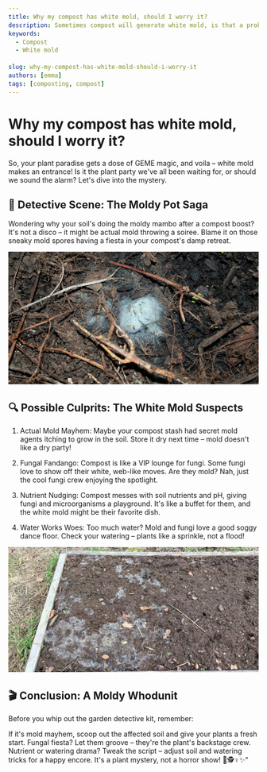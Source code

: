 ```yaml
---
title: Why my compost has white mold, should I worry it?
description: Sometimes compost will generate white mold, is that a problem? No, it is a good bacteria, it is a good result 
keywords:
  - Compost 
  - White mold

slug: why-my-compost-has-white-mold-should-i-worry-it
authors: [emma]
tags: [composting, compost]
---
```



# Why my compost has white mold, should I worry it?

So, your plant paradise gets a dose of GEME magic, and voila – white mold makes an entrance! 
Is it the plant party we've all been waiting for, or should we sound the alarm? Let's dive into the mystery.



## 🌱 Detective Scene: The Moldy Pot Saga

Wondering why your soil's doing the moldy mambo after a compost boost? It's not a disco – it might be actual mold 
throwing a soiree. Blame it on those sneaky mold spores having a fiesta in your compost's damp retreat.

![Whilte Mold on Compost](./img/img.png)

## 🔍 Possible Culprits: The White Mold Suspects

1. Actual Mold Mayhem: Maybe your compost stash had secret mold agents itching to grow in the soil. 
Store it dry next time – mold doesn't like a dry party!

2. Fungal Fandango: Compost is like a VIP lounge for fungi. Some fungi love to show off their white, web-like moves. 
Are they mold? Nah, just the cool fungi crew enjoying the spotlight.

3. Nutrient Nudging: Compost messes with soil nutrients and pH, giving fungi and microorganisms a playground. 
It's like a buffet for them, and the white mold might be their favorite dish.

4. Water Works Woes: Too much water? Mold and fungi love a good soggy dance floor. 
Check your watering – plants like a sprinkle, not a flood!

![Whilte Mold on Compost Pile](./img/img_1.png)

## 🎬 Conclusion: A Moldy Whodunit

Before you whip out the garden detective kit, remember:

If it's mold mayhem, scoop out the affected soil and give your plants a fresh start.
Fungal fiesta? Let them groove – they're the plant's backstage crew.
Nutrient or watering drama? Tweak the script – adjust soil and watering tricks for a happy encore.
It's a plant mystery, not a horror show! 🌿🕵️♀️✨"
